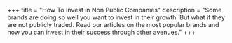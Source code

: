 +++
title = "How To Invest in Non Public Companies"
description = "Some brands are doing so well you want to invest in their growth.  But what if they are not publicly traded.  Read our articles on the most popular brands and how you can invest in their success through other avenues."
+++

